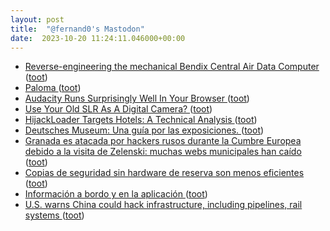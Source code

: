```yaml
---
layout: post
title:  "@fernand0's Mastodon"
date:  2023-10-20 11:24:11.046000+00:00
---
```

*  [Reverse-engineering the mechanical Bendix Central Air Data Computer ](http://www.righto.com/2023/10/bendix-cadc-reverse-engineering.htm) ([toot](https://mastodon.social/@fernand0/111267089681322629))
*  [Paloma ](https://www.flickr.com/photos/fernand0/53267586385) ([toot](https://mastodon.social/@fernand0/111267068537857254))
*  [Audacity Runs Surprisingly Well In Your Browser ](https://hackaday.com/2023/10/05/audacity-runs-surprisingly-well-in-your-browser) ([toot](https://mastodon.social/@fernand0/111266903316684069))
*  [Use Your Old SLR As A Digital Camera? ](https://hackaday.com/2023/10/09/use-your-old-slr-as-a-digital-camera) ([toot](https://mastodon.social/@fernand0/111266694367361670))
*  [HijackLoader Targets Hotels: A Technical Analysis  ](https://alpine-sec.medium.com/hijackloader-targets-hotels-a-technical-analysis-c2795fc4f3a3) ([toot](https://mastodon.social/@fernand0/111266454915258535))
*  [Deutsches Museum: Una guía por las exposiciones. ](https://fotografiasenmovimiento.wordpress.com/2023/10/05/deutsches-museum-guide-through-the-collections) ([toot](https://mastodon.social/@fernand0/111266222965191339))
*  [Granada es atacada por hackers rusos durante la Cumbre Europea debido a la visita de Zelenski: muchas webs municipales han caído ](https://www.genbeta.com/seguridad/granada-atacada-hackers-rusos-durante-cumbre-europea-debido-a-visita-zelenski-muchas-webs-municipales-han-caid) ([toot](https://mastodon.social/@fernand0/111266110621949659))
*  [Copias de seguridad sin hardware de reserva son menos eficientes  ](https://changlonet.com/blog/copias-de-seguridad-sin-hardware-de-reserva-son-menos-eficientes/) ([toot](https://mastodon.social/@fernand0/111263038427145106))
*  [Información a bordo y en la aplicación ](https://avecesunafoto.wordpress.com/2023/10/19/informacion-a-bordo-y-en-la-aplicacion) ([toot](https://mastodon.social/@fernand0/111262939999855059))
*  [U.S. warns China could hack infrastructure, including pipelines, rail systems ](https://www.reuters.com/world/china/china-rejects-claim-it-is-spying-western-critical-infrastructure-2023-05-25) ([toot](https://mastodon.social/@fernand0/111262890012024197))
